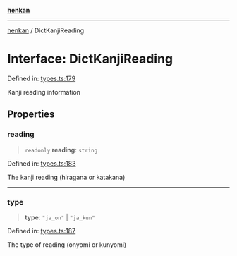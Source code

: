 [**henkan**](../README.md)

***

[henkan](../README.md) / DictKanjiReading

# Interface: DictKanjiReading

Defined in: [types.ts:179](https://github.com/Ronokof/Henkan/blob/2ebb5bac1977f3a31819e77efebc48d02b0a7059/src/types.ts#L179)

Kanji reading information

## Properties

### reading

> `readonly` **reading**: `string`

Defined in: [types.ts:183](https://github.com/Ronokof/Henkan/blob/2ebb5bac1977f3a31819e77efebc48d02b0a7059/src/types.ts#L183)

The kanji reading (hiragana or katakana)

***

### type

> **type**: `"ja_on"` \| `"ja_kun"`

Defined in: [types.ts:187](https://github.com/Ronokof/Henkan/blob/2ebb5bac1977f3a31819e77efebc48d02b0a7059/src/types.ts#L187)

The type of reading (onyomi or kunyomi)
